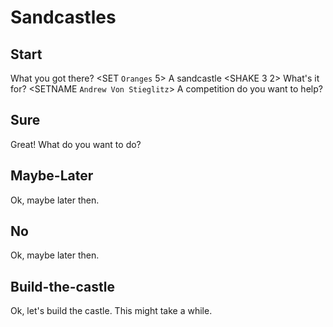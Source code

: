 # Sandcastles

## Start

What you got there? <SET `Oranges` 5>
A sandcastle <SHAKE 3 2> <GET Apples>
What's it for? <SETNAME `Andrew Von Stieglitz`>
A competition do you want to help?

## Sure

Great! What do you want to do? <GET Oranges> <Change>

## Maybe-Later

Ok, maybe later then.

## No

Ok, maybe later then.

## Build-the-castle

Ok, let's build the castle. <Build>
This might take a while.
